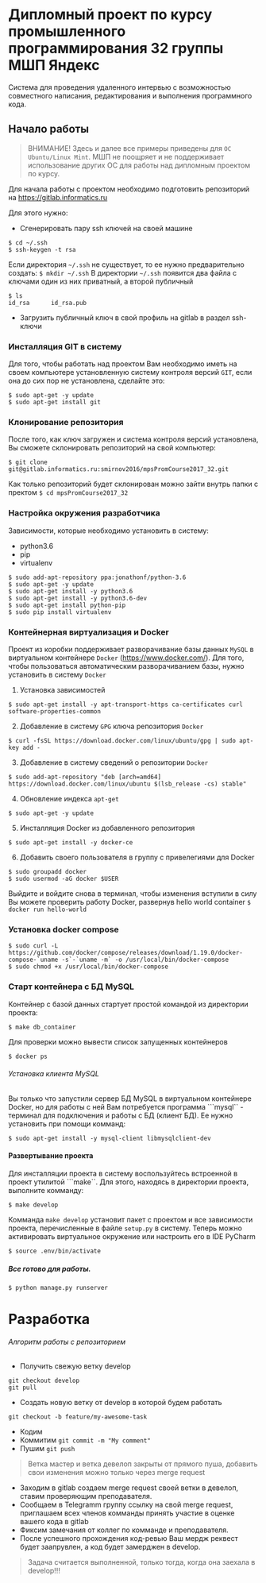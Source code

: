 # Дипломный проект по курсу промышленного программирования 32 группы МШП Яндекс

Система для проведения удаленного интервью с возможностью совместного
написания, редактирования и выполнения программного кода.

## Начало работы
> ВНИМАНИЕ! Здесь и далее все примеры приведены для ```OC Ubuntu/Linux Mint```. МШП не поощряет и не поддерживает использование других ОС для работы над дипломным проектом по курсу.

Для начала работы с проектом необходимо подготовить репозиторий
на https://gitlab.informatics.ru

Для этого нужно:
* Сгенерировать пару ssh ключей на своей машине

```
$ cd ~/.ssh
$ ssh-keygen -t rsa
```

Если директория ```~/.ssh``` не существует, то ее нужно предварительно
создать: ```$ mkdir ~/.ssh```
В директории ```~/.ssh``` появится два файла с ключами
один из них приватный, а второй публичный
```
$ ls
id_rsa      id_rsa.pub
```
* Загрузить публичный ключ в свой профиль на gitlab в раздел ssh-ключи

### Инсталляция GIT в систему
Для того, чтобы работать над проектом Вам необходимо иметь на своем компьютере установленную систему контроля версий ```GIT```,
если она до сих пор не установлена, сделайте это:
```
$ sudo apt-get -y update
$ sudo apt-get install git
```

### Клонирование репозитория
После того, как ключ загружен и система контроля версий установлена, Вы сможете склонировать репозиторий на свой компьютер:

 ```
 $ git clone git@gitlab.informatics.ru:smirnov2016/mpsPromCourse2017_32.git
 ```
 Как только репозиторий будет склонирован можно зайти внутрь папки с пректом ```$ cd mpsPromCourse2017_32```

### Настройка окружения разработчика
Зависимости, которые необходимо установить в систему:
* python3.6
* pip
* virtualenv

```
$ sudo add-apt-repository ppa:jonathonf/python-3.6
$ sudo apt-get -y update
$ sudo apt-get install -y python3.6
$ sudo apt-get install -y python3.6-dev
$ sudo apt-get install python-pip
$ sudo pip install virtualenv
```

### Контейнерная виртуализация и Docker
Проект из коробки поддерживает разворачивание базы данных ```MySQL``` в виртуальном контейнере ```Docker``` (https://www.docker.com/).
Для того, чтобы пользоваться автоматическим разворачиванием базы, нужно установить в систему ```Docker```
1.  Установка зависимостей

```
$ sudo apt-get install -y apt-transport-https ca-certificates curl software-properties-common
```

2. Добавление в систему ```GPG``` ключа репозитория ```Docker```

```
$ curl -fsSL https://download.docker.com/linux/ubuntu/gpg | sudo apt-key add -
```

3. Добавление в систему сведений о репозитории ```Docker```

```
$ sudo add-apt-repository "deb [arch=amd64] https://download.docker.com/linux/ubuntu $(lsb_release -cs) stable"
```

4. Обновление индекса ```apt-get```

```
$ sudo apt-get -y update
```

5. Инсталляция Docker из добавленного репозитория

```
$ sudo apt-get install -y docker-ce
```

6. Добавить своего пользователя в группу с привелегиями для Docker

```
$ sudo groupadd docker
$ sudo usermod -aG docker $USER
```

Выйдите и войдите снова в терминал, чтобы изменения вступили в силу
Вы можете проверить работу Docker, развернув hello world container ```$ docker run hello-world```

### Установка docker compose
```
$ sudo curl -L https://github.com/docker/compose/releases/download/1.19.0/docker-compose-`uname -s`-`uname -m` -o /usr/local/bin/docker-compose
$ sudo chmod +x /usr/local/bin/docker-compose
```

### Старт контейнера с БД MySQL
Контейнер с базой данных стартует простой командой из директории проекта:
```
$ make db_container
```
Для проверки можно вывести список запущенных контейнеров
```
$ docker ps
```

###### Установка клиента MySQL
Вы только что запустили сервер БД MySQL в виртуальном контейнере Docker, но для работы с ней Вам потребуется программа ```mysql`` -
терминал для подключения и работы с БД (клиент БД). Ее нужно установить при помощи комманд:
```
$ sudo apt-get install -y mysql-client libmysqlclient-dev
```

#### Развертывание проекта
Для инсталляции проекта в систему воспользуйтесь встроенной в проект утилитой ```make``. Для этого, находясь в директории проекта, выполните комманду:
```
$ make develop
```
Комманда ```make develop``` установит пакет с проектом и все зависимости проекта, перечисленные в файле ```setup.py``` в систему.
Теперь можно активировать виртуальное окружение или настроить его в IDE PyCharm
```
$ source .env/bin/activate
```

##### Все готово для работы.
```
$ python manage.py runserver
```

# Разработка

###### Алгоритм работы с репозиторием
* Получить свежую ветку develop

```
git checkout develop
git pull
```

* Создать новую ветку от develop в которой будем работать

```
git checkout -b feature/my-awesome-task
```

*  Кодим
* Коммитим ```git commit -m "My comment"```
* Пушим ```git push ```

> Ветка мастер и ветка девелоп закрыты от прямого пуша, добавить свои изменения можно только через merge request

* Заходим в gitlab создаем merge request своей ветки в девелоп, ставим проверяющим преподавателя.
* Сообщаем в Telegramm группу ссылку на свой merge request, приглашаем всех членов комманды принять участие в оценке вашего кода в gitlab
* Фиксим замечания от коллег по комманде и преподавателя.
* После успешного прохождения код-ревью Ваш мердж реквест будет заапрувлен, а код будет замерджен в develop.

> Задача считается выполненной, только тогда, когда она заехала в develop!!!